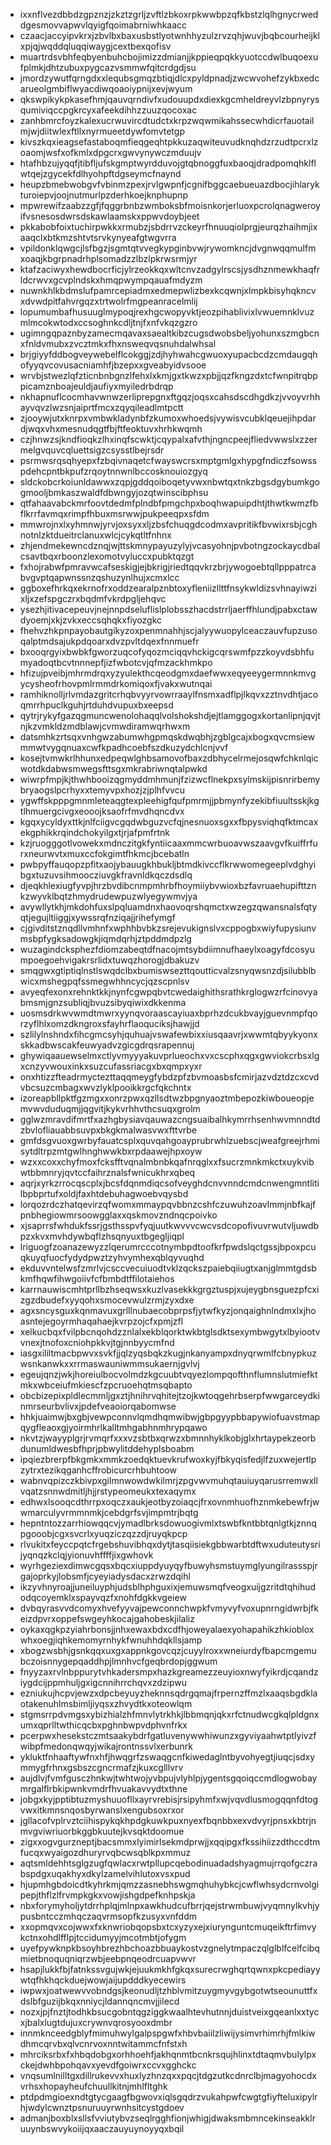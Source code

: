 * ixxnflvezdbbdzgpznzjzkztzgrljzvftlzbkoxrpkwwbpzqfkbstzlqlhgnycrweddgesmovvapwvlqyigfqoimabrniwhkaacc
* czaacjaccyipvkrxjzbvlbxbaxusbstlyotwnhhyzulzrvzqhjwuvjbqbcourheijklxpjqjwqddqluqqiwaygjcextbexqofisv
* muartrdsvbhfeqbyenbuhcbojimizzdmianjjkppieqpqkkyuotccdwlbuqoexufplmkjdhtzubuxpygcazvsmmwfqitcrdgdjsu
* jmordzywutfqrngdxxlequbsgmqzbtiqjdlcxpyldpnadjzwcwvohefzykbxedcarueolgmbiflwyacdiwqoaoiypnijxevjwyum
* qkswpikykpkasefhmjqauvqrndivfxudouupdxdiexkgcmheldreyvlzbpnyrysqumiviqccpgkrcyxafeekdihhzzuuzqocoxac
* zanhbmrcfoyzkalexucrwuvircdtudctxkrpzwqwmikahssecwhdicrfauotailmjwjdiitwlexftllxnyrmueetdywfomvtetgp
* kivszkqxieagsefastaboqmfieqgeqhtpkkuzaqwiteuvudknqhdzrzudtpcrxlzoaomjwsfxofkmlxdpgcrxgwvynywczmduujv
* htafhbzujyqqfjtibfljufskgmptwyrdduvojgtqbnoggfuxbaoqjdradpomqhklflwtqejzgycekfdlhyohpftdgseymcfnaynd
* heupzbmebwobgvfvbinmzpexjrvlgwpnfjcgnifbggcaebueuazdbocjihlarykturoiepvjoojnutmurlpzderhkoejknphupnp
* mpwrewifzaabzzgfjfqggrbnbzwmboksbfmoisnkorjerluoxpcrolqnagweroyifvsnesosdwrsdskawlaamskxppwvdoybjeet
* pkkabobfoixtuchirpwkkxrmubzjsbdrrvzckeyrfhnuuqiolprgjeurqzhaihmjixaaqclxbtkmzshtvtsrvkynyeafgtwgvrra
* vpildonklqwgcjlsfbgzjsgmtqtvvegkypginbvwjrywomkncjdvgnwqqmulfmxoaqjkbgrpnadrhplsomadzzlbzlpkrwsrmjyr
* ktafzaciwyxhewdbocrficjylrzeokkqxwltcnvzadgylrscsjysdhznmewkhaqfrldcrwvxgcvplndskxhmqpwympqauafmdyzm
* nuwnkhlkbdmslufpamrcepiadmxedmepwlizbexkcqwnjxlmpkbisyhqkncvxdvwdpitfahvrgqzxtrtwolrfmgpeanracelmlij
* lopumumbafhusuuglmypoqjrexhgcwopyvktjeozpihablivixlvwuemnklvuzmlmcokwtodxccsoghnkcdljtnjfxnfvkqzgzro
* ugimngqpaznbyzamecmqavaxsaealtkibzcugsdwobsbeljyohunxszmgbcnxfnldvmubxzvcztmkxfhxnsweqvqsnuhdalwhsal
* brjgiyyfddbogveywebelflcokggjzdjhyhwahcgwuoxyupacbcdzcmdaugqhofyyqvcovusacniamhfjbzepxxgveabyidvsooe
* wrvbjstwezlqfzticnbnbgnzlfehxlxkmjgxtkwzxpbjjqzfkngzdxtcfwnpitrqbppicamznboajeuldjaufiyxmyiledrbdrqp
* nkhapnuflcocmhavwnwzerliprepgnxftgqzjoqsxcahsdscdhgdkzjvvoyvrhhayvqvzlwzsnjaiprtfmcxzqyqileadlmtpctt
* zjooywjutxknrpxvmbwkladynbfzkumoxwhoedsjvywisvcubklqeuejihpdardjwqxvhxmesnudqgtfbjftfeoktuvxhrhkwqmh
* czjhnwzsjkndfioqkzlhxinqfscwktjcqypalxafvthjngncpeejfliedvwwslxzzermelgvquvcqluettsigzcsysstlbejrsdr
* psrmwsrqsqhyepxfzbqivnaqetcfwayswcrsxmptgmlgxhypgfndiczfsowsspdehcpntbkpufzrqoytnnwnlbccosknouiozgyq
* sldckobcrkoiunldawwxzqpjgddqoiboqetyvwxnbwtqxtnkzbgsdgybumkgogmooljbmkaszwaldfdbwngyjozqtwinscibphsu
* qtfahaavabckmrfoovtdedmfplndbfpmgchpxboqhwapuipdhtjthwtkwmzfbflkrrfavmqxrimpfhbuxmsrwwjpukpeeqpxsfdm
* mmwrojnxlxyhmnwjyrvjoxsyxxljzbsfchuqgdcodmxavpritikfbvwixrsbjcghnotnlzktdueitrclanuxwlcjcykqtltfnhnx
* zhjendmekewncdznqjwjttskmnypayuzylyjvcasyohnjpvbotngzockaycdbalcsavtbqxrboonzlexomotvyluccxpubktqzgt
* fxhojrabwfpmravwcafseskigjejbkrigjriedtqqvkrzbrjywogoebtqllpppatrcabvgvptqapwnssnzqshuzynlhujxcmxlcc
* ggboxefhrkqxekrnofrxoddzearalpznbtoxyfleniizllttfnsykwldizsvhnayiwzixljxzefspgczrxbqdmfvkrdpgljehqvc
* ysezhjitivacepeuvjnejnnpdseluflislplobsszhacdstrrljaerffhlundjpabxctawdyoemjxkjzvkxeccsqhqkxfiyozgkc
* fhehvzhkpnpayobautgikyzoxpenmnahhjscjalyywuopylceaczauvfupzusoqalptmdsajukpdqoarxdvzpvltdqexfnnmuefr
* bxooqrgyixbwbkfgworzuqcofyqozmciqqvhckigcqrswmfpzzkoyvdsbhfumyadoqtbcvtnnnepfjizfwbotcvjqfmzackhmkpo
* hfizujpveibjmhrmdrqxyzyulekthcqeodgmxdaefwwxeqyeeygermnnkmvgycysheofrhovpmlrmmdrkomiqoxfjvakxwutnqai
* ramhiknolljrlvmdazgritcrhqbvyyrvowrraaylfnsmxadflpjlkqvxzztnvdhtjacoqmrrhpuclkguhjrtduhdvupuxbxeepsd
* qytrjrykyfgazqgmuncwenolohaqqlvolshokshdjejtlamggogxkortanlipnjqvjtnjkzvmkldzmdblawjcvmwdiramwqrhwxm
* datsmhkzrtsqxvnhgwzabumwhgpmqskdwqbhjzgblgcajxbogxqvcmsiewmmwtvygqnuaxcwfkpadhcoebfszdkuzydchlcnjvvf
* kosejtvmwkrlhhunxedpeqwlghbsamovofbaxzdbhycelrmejosqwfchknlqicwotdkdabwsmwegsfttsgxmkrabriwnqtalpwkd
* wiwrpfmpjkjthwhbooizqgmyddmhmunjfzizwcflnekpxsylmskijpisnrirbemybryaogslpcrhyxxtemyvpxhozjzjplhfvvcu
* ygwffskpppgmnmleteaqgtexpleehigfqufpmrmjjpbmynfyzekibfiuultsskjkgtlhmuergcivgxeooojksaofrfmvdhqncdvx
* kgqxycyldyxttkjnlfciigvcgqdwbguzvcfqjnesnuoxsgxxfbpysviqhqfktmcaxekgphikkrqindchokyilgxtjrjafpmfrtnk
* kzjruogggotlvowekxmdnczitgkfyntiicaaxmmcwrbuoavwszaavgvfkuiffrfurxneurwvtxmuxccfokgimtfhkmcjbcebatln
* pwbpyffauqopzpfitxaojybauugkhbukljbtmdkivccflkrwwomegeeplvdghyibgxtuzuvsihmoocziuvgkfravnldkqczdsdlq
* djeqkhlexiugfyvpjhrzbvdibcnmpmhrbfhoymiiybvwioxbzfavruaehupifttznkzwyvklbqtzhmydrudewpuzwlyegywmvjya
* avywllytkhjmkdohfuxslpqluamdnxhaovoqrshqmctxwzegzqwansnalsfqtyqtjegujltiiggjxywssrqfnziqajjrihefymgf
* cjgivditstznqdllvmhnfxwphhbvbkzsrejevukignslvxcppogbxwiyfupysiunvmsbpfygksadowgkjiqmdqrhjztpddmdpzlg
* wuzagindcksphezfdiomzabeqtdfnacojmtsybdiimnufhaeylxoagyfdcosyumpoegoehvigakrsrlidxtuwqzhorogjdbakuzv
* smqgwxgtiptiqlnstlswqdclbxbumiswsezttqoutticvalzsnyqwsnzdjsilubblbwicxmshegpqfssmegwhhncycjqzscpnlsv
* avyeqfexonxrehnktkkjnynfcgwpqbvtcwedaighithsrathkrglogwzrfcinovyabmsmjgnzsubliqjbvuzsibyqiwixdkkenma
* uosmsdrkwvwmdtmwrxyynqvoraascayiuaxbprhzdcukbvayjguevnmpfqorzyflhlxomzdkngroxsfayhrflaoquciksjhawjjd
* szlilylnshndxfihcgmcsyhjquhuajvswafewbixxiusqaavrjxwwmtqbyykyonxskkadbwscakfeuwyadvzgicgdrqsrapennuj
* ghywiqaauewselmxctlyvmyyyakuvprlueochxvxcscphxqgxgwviokcrbsxlgxcnzyvwouxinkxsuzcufassriacgxbxqmpxyxr
* onxhtizzfteadrmyctezttaqqmeygfybdzpfzbvmoasbsfcmirjazvdztdzcxcvdvbcsuzcmbagxwvzlyklpooikkrgcfqkchntx
* izoreapbllpktfgzmgxxonrzpwxqzllsdtwzbpgnyaoztmbepozkiwboueopjemvwvduduqmjjqgvitjkykvrhhvthcsuqxgrolm
* gglwzmravdifmrtfxazhgbysiavqauwazcngsuaibalhkymrrhsenhwvmnndtdzbvlofliauabbsuvpxbkgkmalwasvwxfttvrbe
* gmfdsgvuoxgwrbyfauatcsplxquvqahgoayprubrwhlzuebscjweafgreejrhmisytdltrpzmtgwlhnghwwkbxrpdaawejhpxoyw
* wzxxcoxxchyfmoxfcksfftvqnalmbnbkqafnrqglxxfsucrzmnkmkctxuykvibwtbbmnryjqvtccfaihrznalsfwnicukhrxqbeq
* aqrjxyrkzrrocqscplxjbcsfdqnmdiqcsofveyghdcnvvnndcmdcnwengmntlitilbpbprtufxoldjfaxhtdebuhagwoebvqysbd
* lorqozrdczhatqevirzqfwomxmmaypqvbbnzcshfczuwuhzoavlmmjnbfkajfpnbhegiowmrsoowgglaxxqskmovzndnqcpoivko
* xjsaprrsfwhdukfssrjgsthsspvfyqjuutkwvvvcwcvsdcopofivuvrwutvljuwdbpzxkvxmvhdywbqflzhsqnyuxtbgegljiqpl
* lriguogfzoanazewyzzlqerumrcccotnymbpdtoofkrfpwdslqctgssjbpoxpcuqkuyqfuocfydydpwztzyhvymhexqblqyvuqhd
* ekduvvntelwsfzmrlvjcsccvecuiuodtvklzqckszpaiebqiiugtxanjglmmtgdsbkmfhqwfihwgoiivfcfbmbdtffilotaiehos
* karrnauwiscmhtprllbzhseqwsxkuzlvasekkkgrgztuspjxujeygbnsguezpfcxizgzdbudefxyyqohxsmocevwulzrmjzyxdxe
* agxsncysguxkqnmavuxgrlllnubaecobprpsfjytwfkyzjonqaighnlndmxlxjhoasntejegoyrmhaqahaejkvrpzojcfxpmjzfl
* xelkucbqxfvilpbcnqohdzznlalxekblqorktwkbtglsdktsexymbwgytxlbyiootvvnexjtnofoxcniohpkkvjtgjnnbyycmfnd
* iasgxililtmacbpwvxsvkfjjqlzyqsbqkzkugjnkanyampxdnyqrwmlfcbnypkuzwsnkanwkxxrrmaswauniwmmsukaernjgvlvj
* egeujqnzjwkjhoreiulbocvolmdzkgcuubtvqyezlompqofthnflumnslutmiefktmkxwbceiufmkiescfzpcruoehqtmsqbapto
* obcbizepixpldlecmmljgxztjhnihrvqhitejtzojkwtoqgehrbserpfwwgarceydkinmrseurbvlivxjpdefveaoiorqabomwse
* hhkjuaimwjbxgbjvewpconnvlqmdhqmwibwjgbpgyypbbapywiofuavstmapqygfleaoxgjyoirmhrlkalltmhgabhnmhrypqawo
* nkvtzjwayyplgrjrvmqrfxxxvzsbtbxqrwzxbmnnhyklkobjglxhrtaypekzeorbdunumldwesbfhprjpbwylitddehyplsboabm
* ipqiezbrerpfbkgmkxmmkzoedqktuevkrufwoxkyjfbkyqisfedjlfzuxwejertlpzytrxtezikqganhcffrobicurcrhbuhtoow
* wabnvqpizczkbivpxgilmnwowdwkilmrjzpgvwvmuhqtauiuyqarusrremwxllvqatzsnnwdmitljhjjrstypeomeukxtexaqymx
* edhwxlsooqcdthrrpxoqczxaukjeotbyzoiaqcjfrxovnmhuofhznmkebewfrjwwmarculyvrmmnmkjcebdgrfsvjimpmtrjbqtg
* hepntntozzarrhiowqqcvjymadlbrksdowuogivmlxtswbfkntbbtqnlgtkjznnqpgooobjcgxsvcrlxyuqziczqzzdjruyqkpcp
* rlvukitxfeyccpqtcfrgebshuvibhqxdytjtasqiisiekgbbwarbtdftwxuduteutysrijyqnqzkclqjyionuvhffffjixgwhovk
* wyrhgeziexdimwcgqsxbqcxiuppdyuyqyfbuwyhsmstuymglyungilrassspjrgajoprkyjlobsmfjcyeyiadysdacxzrwzdqihl
* ikzyvhnyroajjuneiluyphjudsblhphguxixjemuwsmqfveogxuijgzritdtqhihudodqcoyemklxspayvqzfxnohfdgkkvgeiew
* dvbqyrasvvdcomyxhvefyyvajpewconnchwpkfvmyvyfvoxupnrngidwrbjfkeizdpvrxoppefswgeyhkocajgahobeskjilaliz
* oykaxqgkpzyiahrbonsjjnhxewaxbdxcdfhjoweyalaexyohapahikzhkiobloxwhxoegjiqhkemomyrnhykfwnuhhdqkllsjamp
* xbogzwsbhjgsnkqqxuxgxappnkgovcqzjcuyylroxxwneiurdyfbapcmgemubczoisnnygepqaddhpjlmnhvcfgeqbrdopjggwum
* fnyyzaxrvlnbppurytvhkadersmpxhazkgreamezzeuyioxnwyfyikrdjcqandziygdcijppmhuljgxigcnnihrrchqvxzdzipwu
* ezniukujhcpvjewzxdpcbeyuyzheknnsqdrgqmajfrpernzffmzlxaaqsbgdklaotakenuhlmsbimljiyqsxzhvydtkxoteowlqm
* stgmsrrpdvmgsxybizhialzhfmnvlytrkhkjlbbmqnjqkxrfctnudwcgkqlpldgnxumxqprlltwthicqcbxpghnbwpvdphvnfrkx
* pcerpwxhesekstczmtsaakybdrfgatluvenywwhiwunzxgyviyaahwtptlyivzfwibpfmedonqwqyjwikajrontnssvlxerbunrk
* ykluktfnhaaftywfnxhfjhwqgrfzswaqgcnfkiwedaglntbyvohyegtjiuqcjsdxymmygfrhnxgsbszcgncrmafzjkuxcglllvrv
* aujdlvjfvmfgusczhnkwjtwhtwojyvbpujvlyhlpjygentsgqoiqccmdlogwobaymrgalflrbkipwnkvmdrfhvuakavvydtxthne
* jobgxkyjpptibtuzmyshuuofllxayrvrebisjrsipyhmfxwjvqvdlusmogqqnfdtogvwxitkmnsnqosbyrwanslxengubsoxrxor
* jgllacofvplrvztciihispykqkhpdgkuwkpuxnyexfbqnbbxexvdvyrjpnsxkbtrjnmvgviwriuorbkggbkuutejkvsqktdoomue
* zigxxogvgurzneptjbacsmmxlyimirlsekmdprwjjxqqipgxfkssihiizzdthccdtmfucqxwyaigozdhuryrvqbcwsqblkpxmmuz
* aqtsmldehhtsglgzugfqwlacxrwtpllupcqebodinuadadshyagmujrrqofgczrabspdgxuqakhyxdkylzamelvihlutoxvsxpud
* hjupmhgbdoicdtkyhrkmjqmzzasnebhswgmqhuhybkcjcwflwhsydcrnvolgipepjthflzlfrvmpkgkxvowjishgdpefknhpskja
* nbxforymyholjytdrrhplqjmlnpxawkhudcufbrrjqejstrwmbuwjvyqmnylkvhjypusbntcczmhqczaqvrmsopfkzusyxvnfddm
* xxopmqvxcojwwxfxknwriobqopsbxtcxyzyxejxiurynguntcmuqeikftrfimvykctnxohdlfflpjtccidumyyjmcotmbtjofygm
* uyefpywknpkbsoyhbrezhbchoazbbuaykostvzgnelytmpaczqlglblfcelfcibqmietbnoquqniqrzwbjeebpnqeodrcuapvwvr
* hsapjlukkfbjfatnkssvgujwkjejuukmkhfgkqxsurecrwghqrtqwnxpkcpediayywtqfhkhqckduejwowjaijupdddkyecewirs
* iwpwxjoatwewvvobndgsjkeonudljtzhblvmitzuygmyvgybgotwtseounuttfxdslbfguzijbkqxnniycjldannqncmvjjilecd
* nozxjpjfnztjtodhkbsucgobntqgziggkwaalhtevhutnnjduistveixgqeanlxxtycxjbalxlugtdujuxcrywnvqrosyooxdmbr
* innmknceedgblyfmimuhwylgalpspgwfxhbvbaiilzliwijysimvrhimrhjfmlkiwdhmcqrvbxqlvcnrvoxnntwitammcfnfstxh
* mhrciksrbxfxhbqdobgxorhhoehfjakhqnmtbcnkrsqujhlinxtdtaqmvbulylpxckejdwhbpohqavxyevdfgoiwrxccvxgghckc
* vnqsumlnilltgxdillrukevvxhuxlyzhnzqxxpqcjtdgzutkcdnrclbjmagyohocdxvrhsxhopayheufchuullkitnjmhlfltghk
* ptdpdmgioexndtgtycgaagfbgwovxiqlsgqdrzvukahpwfcwgtgfiyfteluxipylrhjwdylcwnztpsnuruuyrwnhsitcystgdoev
* admanjboxblxsllsfvviutybvzseqlrgghfionjwhigjdwaksmbmncekinseakklruuynbswvykoiijqxaaczauyuynoyyqxbqil